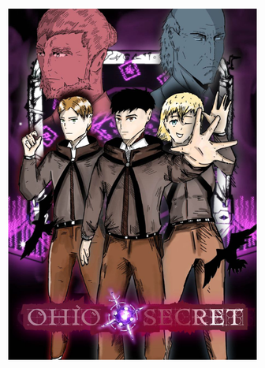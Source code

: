 ![image alt](https://raw.githubusercontent.com/ohayo610/Ohayo1.com/9ec5d678b1f5b9e5f36a0496ffb7d3dfd97663df/photo_2025-06-04_13-10-50.jpg)
